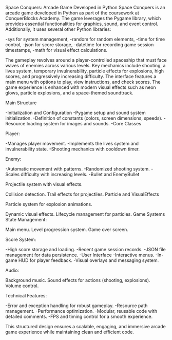 Space Conquers: Arcade Game Developed in Python
Space Conquers is an arcade game developed in Python as part of the coursework at ConquerBlocks Academy. The game leverages the Pygame library, which provides essential functionalities for graphics, sound, and event control. Additionally, it uses several other Python libraries:

-sys for system management,
-random for random elements,
-time for time control,
-json for score storage,
-datetime for recording game session timestamps,
-math for visual effect calculations.

The gameplay revolves around a player-controlled spaceship that must face waves of enemies across various levels. Key mechanics include shooting, a lives system, temporary invulnerability, particle effects for explosions, high scores, and progressively increasing difficulty. The interface features a main menu with options to play, view instructions, and check scores. The game experience is enhanced with modern visual effects such as neon glows, particle explosions, and a space-themed soundtrack.

Main Structure

-Initialization and Configuration
-Pygame setup and sound system initialization.
-Definition of constants (colors, screen dimensions, speeds).
-Resource loading system for images and sounds.
-Core Classes

Player:

-Manages player movement.
-Implements the lives system and invulnerability state.
-Shooting mechanics with cooldown timer.

Enemy:

-Automatic movement with patterns.
-Randomized shooting system.
-Scales difficulty with increasing levels.
-Bullet and EnemyBullet

Projectile system with visual effects.

Collision detection.
Trail effects for projectiles.
Particle and VisualEffects

Particle system for explosion animations.

Dynamic visual effects.
Lifecycle management for particles.
Game Systems
State Management:

Main menu.
Level progression system.
Game over screen.

Score System:

-High score storage and loading.
-Recent game session records.
-JSON file management for data persistence.
-User Interface
-Interactive menus.
-In-game HUD for player feedback.
-Visual overlays and messaging system.

Audio:

Background music.
Sound effects for actions (shooting, explosions).
Volume control.

Technical Features:

-Error and exception handling for robust gameplay.
-Resource path management.
-Performance optimization.
-Modular, reusable code with detailed comments.
-FPS and timing control for a smooth experience.

This structured design ensures a scalable, engaging, and immersive arcade game experience while maintaining clean and efficient code.
